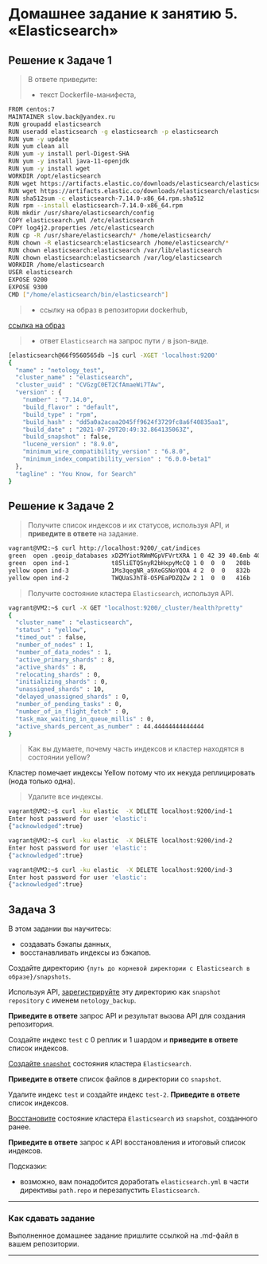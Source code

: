 # Домашнее задание к занятию 5. «Elasticsearch»

## Решение к Задаче 1

> В ответе приведите:
>
> - текст Dockerfile-манифеста,

```bash
FROM centos:7
MAINTAINER slow.back@yandex.ru
RUN groupadd elasticsearch
RUN useradd elasticsearch -g elasticsearch -p elasticsearch
RUN yum -y update
RUN yum clean all
RUN yum -y install perl-Digest-SHA
RUN yum -y install java-11-openjdk
RUN yum -y install wget
WORKDIR /opt/elasticsearch
RUN wget https://artifacts.elastic.co/downloads/elasticsearch/elasticsearch-7.14.0-x86_64.rpm
RUN wget https://artifacts.elastic.co/downloads/elasticsearch/elasticsearch-7.14.0-x86_64.rpm.sha512
RUN sha512sum -c elasticsearch-7.14.0-x86_64.rpm.sha512
RUN rpm --install elasticsearch-7.14.0-x86_64.rpm
RUN mkdir /usr/share/elasticsearch/config
COPY elasticsearch.yml /etc/elasticsearch
COPY log4j2.properties /etc/elasticsearch
RUN cp -R /usr/share/elasticsearch/* /home/elasticsearch/
RUN chown -R elasticsearch:elasticsearch /home/elasticsearch/*
RUN chown elasticsearch:elasticsearch /var/lib/elasticsearch
RUN chown elasticsearch:elasticsearch /var/log/elasticsearch
WORKDIR /home/elasticsearch
USER elasticsearch
EXPOSE 9200
EXPOSE 9300
CMD ["/home/elasticsearch/bin/elasticsearch"]
```

> - ссылку на образ в репозитории dockerhub,

[ссылка на образ](https://hub.docker.com/r/slowback/elastic/tags)

> - ответ `Elasticsearch` на запрос пути `/` в json-виде.

```bash
[elasticsearch@66f9560565db ~]$ curl -XGET 'localhost:9200'
{
  "name" : "netology_test",
  "cluster_name" : "elasticsearch",
  "cluster_uuid" : "CVGzgC0ET2CfAmaeWi7TAw",
  "version" : {
    "number" : "7.14.0",
    "build_flavor" : "default",
    "build_type" : "rpm",
    "build_hash" : "dd5a0a2acaa2045ff9624f3729fc8a6f40835aa1",
    "build_date" : "2021-07-29T20:49:32.864135063Z",
    "build_snapshot" : false,
    "lucene_version" : "8.9.0",
    "minimum_wire_compatibility_version" : "6.8.0",
    "minimum_index_compatibility_version" : "6.0.0-beta1"
  },
  "tagline" : "You Know, for Search"
}
```

## Решение к Задаче 2

> Получите список индексов и их статусов, используя API, и **приведите в ответе** на задание.

```bash
vagrant@VM2:~$ curl http://localhost:9200/_cat/indices
green  open .geoip_databases xDZMYiotRWmMGpVFVrtXRA 1 0 42 39 40.6mb 40.6mb
green  open ind-1            t85liETQSnyR2bHxpyMcCQ 1 0  0  0   208b   208b
yellow open ind-3            1Ms3qegNR_a9XeGSNoYQOA 4 2  0  0   832b   832b
yellow open ind-2            TWQUaSJhT8-O5PEaPDZQZw 2 1  0  0   416b   416b
```

> Получите состояние кластера `Elasticsearch`, используя API.

```bash
vagrant@VM2:~$ curl -X GET "localhost:9200/_cluster/health?pretty"
{
  "cluster_name" : "elasticsearch",
  "status" : "yellow",
  "timed_out" : false,
  "number_of_nodes" : 1,
  "number_of_data_nodes" : 1,
  "active_primary_shards" : 8,
  "active_shards" : 8,
  "relocating_shards" : 0,
  "initializing_shards" : 0,
  "unassigned_shards" : 10,
  "delayed_unassigned_shards" : 0,
  "number_of_pending_tasks" : 0,
  "number_of_in_flight_fetch" : 0,
  "task_max_waiting_in_queue_millis" : 0,
  "active_shards_percent_as_number" : 44.44444444444444
}
```

> Как вы думаете, почему часть индексов и кластер находятся в состоянии yellow?

Кластер помечает индексы Yellow потому что их некуда реплицировать (нода только одна).

> Удалите все индексы.

```bash
vagrant@VM2:~$ curl -ku elastic  -X DELETE localhost:9200/ind-1
Enter host password for user 'elastic':
{"acknowledged":true}
```

```bash
vagrant@VM2:~$ curl -ku elastic  -X DELETE localhost:9200/ind-2
Enter host password for user 'elastic':
{"acknowledged":true}
```

```bash
vagrant@VM2:~$ curl -ku elastic  -X DELETE localhost:9200/ind-3
Enter host password for user 'elastic':
{"acknowledged":true}
```

## Задача 3

В этом задании вы научитесь:

- создавать бэкапы данных,
- восстанавливать индексы из бэкапов.

Создайте директорию `{путь до корневой директории с Elasticsearch в образе}/snapshots`.

Используя API, [зарегистрируйте](https://www.elastic.co/guide/en/elasticsearch/reference/current/snapshots-register-repository.html#snapshots-register-repository)
эту директорию как `snapshot repository` c именем `netology_backup`.

**Приведите в ответе** запрос API и результат вызова API для создания репозитория.

Создайте индекс `test` с 0 реплик и 1 шардом и **приведите в ответе** список индексов.

[Создайте `snapshot`](https://www.elastic.co/guide/en/elasticsearch/reference/current/snapshots-take-snapshot.html)
состояния кластера `Elasticsearch`.

**Приведите в ответе** список файлов в директории со `snapshot`.

Удалите индекс `test` и создайте индекс `test-2`. **Приведите в ответе** список индексов.

[Восстановите](https://www.elastic.co/guide/en/elasticsearch/reference/current/snapshots-restore-snapshot.html) состояние
кластера `Elasticsearch` из `snapshot`, созданного ранее.

**Приведите в ответе** запрос к API восстановления и итоговый список индексов.

Подсказки:

- возможно, вам понадобится доработать `elasticsearch.yml` в части директивы `path.repo` и перезапустить `Elasticsearch`.

---

### Как cдавать задание

Выполненное домашнее задание пришлите ссылкой на .md-файл в вашем репозитории.

---
